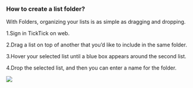 ### How to create a list folder?

With Folders, organizing your lists is as simple as dragging and dropping. 


1.Sign in TickTick on web.

2.Drag a list on top of another that you’d like to include in the same folder.

3.Hover your selected list until a blue box appears around the second list. 

4.Drop the selected list, and then you can enter a name for the folder.

![](../images/webfolder.png)